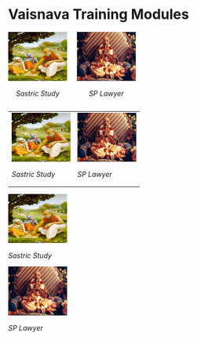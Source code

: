 # **Vaisnava Training Modules**

<div style="display: flex; align-items: center;">
    <div style="margin-right: 20px; text-align: center;">
        <a href="https://nigamakalpataru108.github.io/Sastric_Study">
            <img src="images/sastric_study.jpg" alt="Sastric Study" width="120" height="100">
        </a>
        <p><em>Sastric Study</em></p>
    </div>
    <div style="text-align: center;">
        <a href="https://nigamakalpataru108.github.io/Sastric_Study">
            <img src="images/sp_lawyer.jpg" alt="SP Lawyer" width="120" height="100">
        </a>
        <p><em>SP Lawyer</em></p>
    </div>
</div>

<table>
  <tr>
    <td>
      <a href="https://nigamakalpataru108.github.io/Sastric_Study">
        <img src="images/sastric_study.jpg" alt="Sastric Study" width="120" height="100">
      </a>
      <p><em>Sastric Study</em></p>
    </td>
    <td>
      <a href="https://nigamakalpataru108.github.io/Sastric_Study">
        <img src="images/sp_lawyer.jpg" alt="SP Lawyer" width="120" height="100">
      </a>
      <p><em>SP Lawyer</em></p>
    </td>
  </tr>
</table>



<a href="https://nigamakalpataru108.github.io/Sastric_Study">
    <img src="images/sastric_study.jpg" alt="Sastric Study" width="120" height="100">
</a>
<p><em>Sastric Study</em></p>

<a href="https://nigamakalpataru108.github.io/Sastric_Study">
    <img src="images/sp_lawyer.jpg" alt="Sastric Study" width="120" height="100">
</a>
<p><em>SP Lawyer</em></p>





